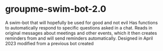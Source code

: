 # groupme-swim-bot-2.0
A swim-bot that will hopefully be used for good and not evil
Has functions to automatically respond to specific questions asked in a chat. Reads in original messages about meetings and other events, which it then creates reminders from and will send reminders automatically.
Designed in April 2023 modified from a previous bot created
